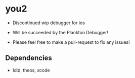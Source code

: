 # you2
* Discontinued wip debugger for ios
* Will be succeeded by the Plankton Debugger!

* Please feel free to make a pull-request to fix any issues!

## Dependencies

* ldid, theos, xcode
